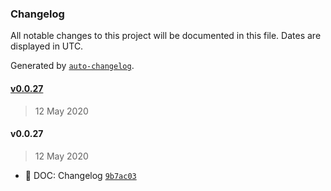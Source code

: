 ### Changelog

All notable changes to this project will be documented in this file. Dates are displayed in UTC.

Generated by [`auto-changelog`](https://github.com/CookPete/auto-changelog).

#### [v0.0.27](https://github.com/datawizio/react-components/compare/v0.0.27...v0.0.27)

> 12 May 2020

#### v0.0.27

> 12 May 2020

-  📖 DOC: Changelog [`9b7ac03`](https://github.com/datawizio/react-components/commit/9b7ac03e8fb8fc4c1ac4413f915c538f96af9a32)
